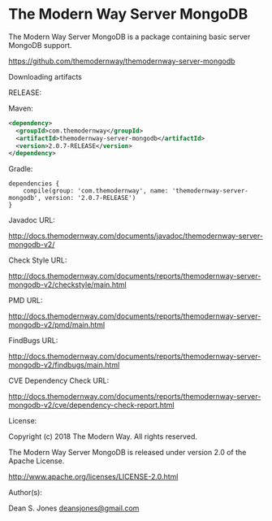 The Modern Way Server MongoDB
======

The Modern Way Server MongoDB is a package containing basic server MongoDB support.

https://github.com/themodernway/themodernway-server-mongodb

Downloading artifacts

RELEASE:

Maven:
```xml
<dependency>
  <groupId>com.themodernway</groupId>
  <artifactId>themodernway-server-mongodb</artifactId>
  <version>2.0.7-RELEASE</version>
</dependency>
```
Gradle:

```
dependencies {
    compile(group: 'com.themodernway', name: 'themodernway-server-mongodb', version: '2.0.7-RELEASE')
}
```
Javadoc URL:

http://docs.themodernway.com/documents/javadoc/themodernway-server-mongodb-v2/

Check Style URL:

http://docs.themodernway.com/documents/reports/themodernway-server-mongodb-v2/checkstyle/main.html

PMD URL:

http://docs.themodernway.com/documents/reports/themodernway-server-mongodb-v2/pmd/main.html

FindBugs URL:

http://docs.themodernway.com/documents/reports/themodernway-server-mongodb-v2/findbugs/main.html

CVE Dependency Check URL:

http://docs.themodernway.com/documents/reports/themodernway-server-mongodb-v2/cve/dependency-check-report.html

License:

Copyright (c) 2018 The Modern Way. All rights reserved.

The Modern Way Server MongoDB is released under version 2.0 of the Apache License.

http://www.apache.org/licenses/LICENSE-2.0.html

Author(s):

Dean S. Jones
deansjones@gmail.com